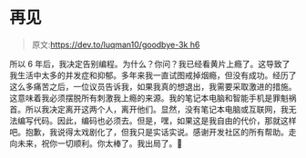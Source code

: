 # 再见

> 原文:[https://dev.to/luqman10/goodbye-3k h6](https://dev.to/luqman10/goodbye--3kh6)

所以 6 年后，我决定告别编程。为什么？你问？我已经看黄片上瘾了。这导致了我生活中太多的并发症和抑郁。多年来我一直试图戒掉烟瘾，但没有成功。经历了这么多痛苦之后，一位议员告诉我，如果我真的想退出，我需要采取激进的措施。这意味着我必须摆脱所有刺激我上瘾的来源。我的笔记本电脑和智能手机是罪魁祸首。所以我决定离开这两个人，离开他们。显然，没有笔记本电脑或互联网，我无法编写代码。因此，编码也必须去。但是，嘿，如果这是我自由的代价，那就这样吧。抱歉，我说得太戏剧化了，但我只是实话实说。感谢开发社区的所有帮助。走向未来，祝你一切顺利。你太棒了。我出局了。👋